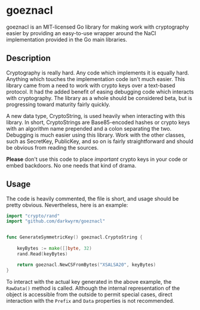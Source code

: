 # goeznacl

goeznacl is an MIT-licensed Go library for making work with cryptography easier by providing an easy-to-use wrapper around the NaCl implementation provided in the Go main libraries.

## Description

Cryptography is really hard. Any code which implements it is equally hard. Anything which touches the implementation code isn't much easier. This library came from a need to work with crypto keys over a text-based protocol. It had the added benefit of easing debugging code which interacts with cryptography. The library as a whole should be considered beta, but is progressing toward maturity fairly quickly.

A new data type, CryptoString, is used heavily when interacting with this library. In short, CryptoStrings are Base85-encoded hashes or crypto keys with an algorithm name prepended and a colon separating the two. Debugging is much easier using this library. Work with the other classes, such as SecretKey, PublicKey, and so on is fairly straightforward and should be obvious from reading the sources.

**Please** don't use this code to place *important* crypto keys in your code or embed backdoors. No one needs that kind of drama.

## Usage


The code is heavily commented, the file is short, and usage should be pretty obvious. Nevertheless, here is an example:

```go
import "crypto/rand"
import "github.com/darkwyrm/goeznacl"


func GenerateSymmetricKey() goeznacl.CryptoString {
	
	keyBytes := make([]byte, 32)
	rand.Read(keyBytes)

	return goeznacl.NewCSFromBytes("XSALSA20", keyBytes)
}
```

To interact with the actual key generated in the above example, the `RawData()` method is called. Although the internal representation of the object is accessible from the outside to permit special cases, direct interaction with the `Prefix` and `Data` properties is not recommended.

